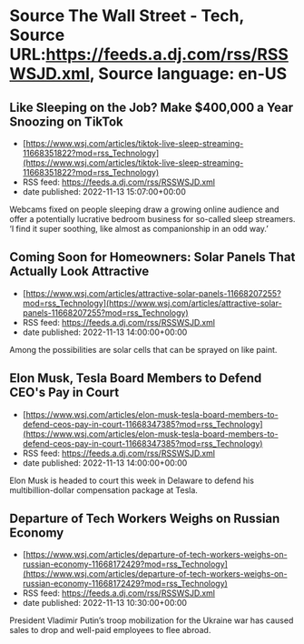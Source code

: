 # Source The Wall Street - Tech, Source URL:https://feeds.a.dj.com/rss/RSSWSJD.xml, Source language: en-US

## Like Sleeping on the Job? Make $400,000 a Year Snoozing on TikTok
 - [https://www.wsj.com/articles/tiktok-live-sleep-streaming-11668351822?mod=rss_Technology](https://www.wsj.com/articles/tiktok-live-sleep-streaming-11668351822?mod=rss_Technology)
 - RSS feed: https://feeds.a.dj.com/rss/RSSWSJD.xml
 - date published: 2022-11-13 15:07:00+00:00

Webcams fixed on people sleeping draw a growing online audience and offer a potentially lucrative bedroom business for so-called sleep streamers. ‘I find it super soothing, like almost as companionship in an odd way.’

## Coming Soon for Homeowners: Solar Panels That Actually Look Attractive
 - [https://www.wsj.com/articles/attractive-solar-panels-11668207255?mod=rss_Technology](https://www.wsj.com/articles/attractive-solar-panels-11668207255?mod=rss_Technology)
 - RSS feed: https://feeds.a.dj.com/rss/RSSWSJD.xml
 - date published: 2022-11-13 14:00:00+00:00

Among the possibilities are solar cells that can be sprayed on like paint.

## Elon Musk, Tesla Board Members to Defend CEO's Pay in Court
 - [https://www.wsj.com/articles/elon-musk-tesla-board-members-to-defend-ceos-pay-in-court-11668347385?mod=rss_Technology](https://www.wsj.com/articles/elon-musk-tesla-board-members-to-defend-ceos-pay-in-court-11668347385?mod=rss_Technology)
 - RSS feed: https://feeds.a.dj.com/rss/RSSWSJD.xml
 - date published: 2022-11-13 14:00:00+00:00

Elon Musk is headed to court this week in Delaware to defend his multibillion-dollar compensation package at Tesla.

## Departure of Tech Workers Weighs on Russian Economy
 - [https://www.wsj.com/articles/departure-of-tech-workers-weighs-on-russian-economy-11668172429?mod=rss_Technology](https://www.wsj.com/articles/departure-of-tech-workers-weighs-on-russian-economy-11668172429?mod=rss_Technology)
 - RSS feed: https://feeds.a.dj.com/rss/RSSWSJD.xml
 - date published: 2022-11-13 10:30:00+00:00

President Vladimir Putin’s troop mobilization for the Ukraine war has caused sales to drop and well-paid employees to flee abroad.
